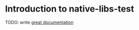 # Introduction to native-libs-test

TODO: write [great documentation](http://jacobian.org/writing/great-documentation/what-to-write/)
